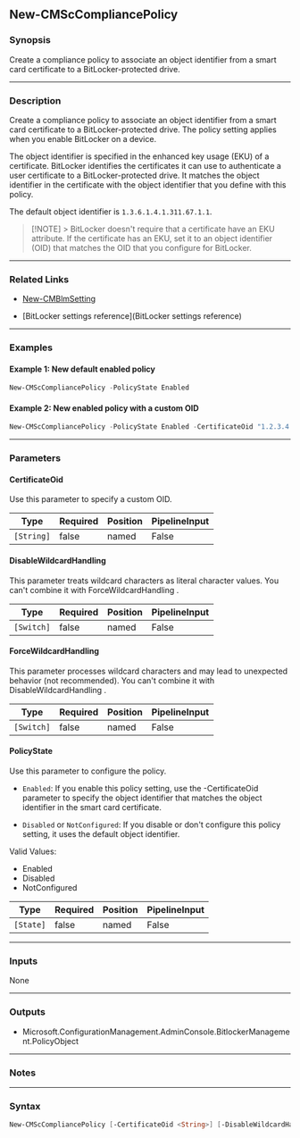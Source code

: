 New-CMScCompliancePolicy
------------------------




### Synopsis
Create a compliance policy to associate an object identifier from a smart card certificate to a BitLocker-protected drive.



---


### Description

Create a compliance policy to associate an object identifier from a smart card certificate to a BitLocker-protected drive. The policy setting applies when you enable BitLocker on a device.



The object identifier is specified in the enhanced key usage (EKU) of a certificate. BitLocker identifies the certificates it can use to authenticate a user certificate to a BitLocker-protected drive. It matches the object identifier in the certificate with the object identifier that you define with this policy.



The default object identifier is `1.3.6.1.4.1.311.67.1.1`.



> [!NOTE] > BitLocker doesn't require that a certificate have an EKU attribute. If the certificate has an EKU, set it to an object identifier (OID) that matches the OID that you configure for BitLocker.



---


### Related Links
* [New-CMBlmSetting](New-CMBlmSetting)



* [BitLocker settings reference](BitLocker settings reference)





---


### Examples
#### Example 1: New default enabled policy
```PowerShell
New-CMScCompliancePolicy -PolicyState Enabled
```

#### Example 2: New enabled policy with a custom OID
```PowerShell
New-CMScCompliancePolicy -PolicyState Enabled -CertificateOid "1.2.3.4.5.6.7.8.9"
```



---


### Parameters
#### **CertificateOid**

Use this parameter to specify a custom OID.






|Type      |Required|Position|PipelineInput|
|----------|--------|--------|-------------|
|`[String]`|false   |named   |False        |



#### **DisableWildcardHandling**

This parameter treats wildcard characters as literal character values. You can't combine it with ForceWildcardHandling .






|Type      |Required|Position|PipelineInput|
|----------|--------|--------|-------------|
|`[Switch]`|false   |named   |False        |



#### **ForceWildcardHandling**

This parameter processes wildcard characters and may lead to unexpected behavior (not recommended). You can't combine it with DisableWildcardHandling .






|Type      |Required|Position|PipelineInput|
|----------|--------|--------|-------------|
|`[Switch]`|false   |named   |False        |



#### **PolicyState**

Use this parameter to configure the policy.


* `Enabled`: If you enable this policy setting, use the -CertificateOid parameter to specify the object identifier that matches the object identifier in the smart card certificate.


* `Disabled` or `NotConfigured`: If you disable or don't configure this policy setting, it uses the default object identifier.



Valid Values:

* Enabled
* Disabled
* NotConfigured






|Type     |Required|Position|PipelineInput|
|---------|--------|--------|-------------|
|`[State]`|false   |named   |False        |





---


### Inputs
None





---


### Outputs
* Microsoft.ConfigurationManagement.AdminConsole.BitlockerManagement.PolicyObject






---


### Notes




---


### Syntax
```PowerShell
New-CMScCompliancePolicy [-CertificateOid <String>] [-DisableWildcardHandling] [-ForceWildcardHandling] [-PolicyState {Enabled | Disabled | NotConfigured}] [<CommonParameters>]
```
